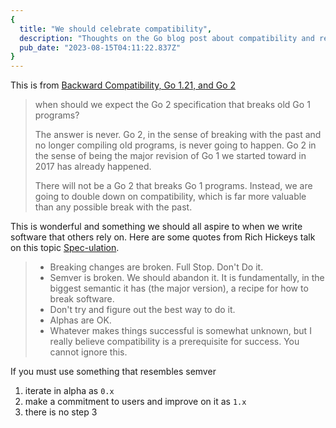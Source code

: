 ```yaml
---
{
  title: "We should celebrate compatibility",
  description: "Thoughts on the Go blog post about compatibility and revisiting Rich Hickeys talk on the topic",
  pub_date: "2023-08-15T04:11:22.837Z"
}
---
```


This is from [Backward Compatibility, Go 1.21, and Go 2][go-compat]

> when should we expect the Go 2 specification that breaks old Go 1 programs?
>
> The answer is never. Go 2, in the sense of breaking with the past and no
> longer compiling old programs, is never going to happen. Go 2 in the sense of
> being the major revision of Go 1 we started toward in 2017 has already
> happened.
>
> There will not be a Go 2 that breaks Go 1 programs. Instead, we are going to
> double down on compatibility, which is far more valuable than any possible
> break with the past.

This is wonderful and something we should all aspire to when we write software
that others rely on. Here are some quotes from Rich Hickeys talk on this topic
[Spec-ulation][spec-ulation].

> - Breaking changes are broken. Full Stop. Don't Do it.
> - Semver is broken. We should abandon it. It is fundamentally, in the biggest
>   semantic it has (the major version), a recipe for how to break software.
> - Don't try and figure out the best way to do it.
> - Alphas are OK.
> - Whatever makes things successful is somewhat unknown, but I really believe
>   compatibility is a prerequisite for success. You cannot ignore this.

If you must use something that resembles semver

1. iterate in alpha as `0.x`
2. make a commitment to users and improve on it as `1.x`
3. there is no step 3

[go-compat]: https://go.dev/blog/compat#go2
[spec-ulation]: https://www.youtube.com/watch?v=oyLBGkS5ICk&t=2839s
